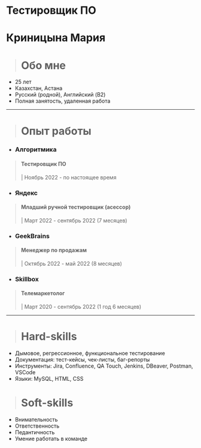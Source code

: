 # Тестировщик ПО 
# Криницына Мария

># Обо мне

+ 25 лет
+ Казахстан, Астана
+ Русский (родной), Английский (B2)
+ Полная занятость, удаленная работа
---

># Опыт работы

- ### Алгоритмика  
> #### **Тестировщик ПО**
> | Ноябрь 2022 - по настоящее время

- ### Яндекс 
> #### **Младший ручной тестировщик (асессор)**
> | Март 2022 - сентябрь 2022 (7 месяцев)

- ### GeekBrains 
> #### **Менеджер по продажам**
> | Октябрь 2022 - май 2022 (8 месяцев)

- ### Skillbox 
> #### **Телемаркетолог**
> | Март 2020 - сентябрь 2022 (1 год 6 месяцев)

---

># Hard-skills

+ Дымовое, регрессионное, функциональное тестирование
+ Документация: тест-кейсы, чек-листы, баг-репорты
+ Инструменты: Jira, Confluence, QA Touch, Jenkins, DBeaver, Postman, VSCode
+ Языки: MySQL, HTML, CSS

># Soft-skills

+ Внимательность
+ Ответственность
+ Педантичность
+ Умение работать в команде
